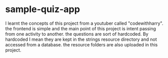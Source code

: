 # sample-quiz-app
I learnt the concepts of this project from a youtuber called "codewithharry". the frontend is simple and the main point of this project is intent passing from 
one activity to another. the questions are sort of hardcoded. By hardcoded I mean they are kept in the strings resource directory and not accessed from a database. 
the resource folders are also uploaded in this project. 
